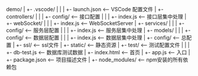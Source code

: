 demo/
|
+- .vscode/
|  |
|  +- launch.json <-- VSCode 配置文件
|
+- controllers/
|  |
|  +- config/ <-- 接口配置
|  |
|  +- index.js <-- 接口层集中处理
|
+- webSocket/
|  |
|  +- index.js <-- WebSocketServer
|
+- services/
|  |
|  +- config/ <-- 服务层配置
|  |
|  +- index.js <-- 服务层集中处理
|
+- models/
|  |
|  +- config/ <-- 数据层配置
|  |
|  +- index.js <-- 数据层集中处理
|
+- config/ <-- 总配置
|
+- ssl/ <-- ssl文件
|
+- static/ <-- 静态资源
|
+- test/ <-- 测试配置文件
|  |
|  +- db-test.js <-- 数据库测试数据
|
+- index.html <-- 首页
|
+- app.js <-- 入口
|
+- package.json <-- 项目描述文件
|
+- node_modules/ <-- npm安装的所有依赖包
